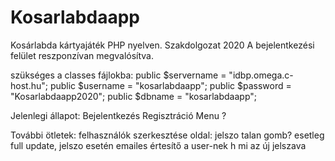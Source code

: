 # Kosarlabdaapp
Kosárlabda kártyajáték PHP nyelven.
Szakdolgozat 2020
A bejelentkezési felület reszponzívan megvalósítva.

szükséges a classes fájlokba:
public $servername = "idbp.omega.c-host.hu";
public $username = "kosarlabdaapp";
public $password = "Kosarlabdaapp2020";
public $dbname = "kosarlabdaapp";

Jelenlegi állapot: 
Bejelentkezés
Regisztráció
Menu ?


További ötletek:
  felhasználók szerkesztése oldal:
    jelszo talan gomb? esetleg full update, jelszo esetén emailes értesítő a user-nek h mi az új jelszava
